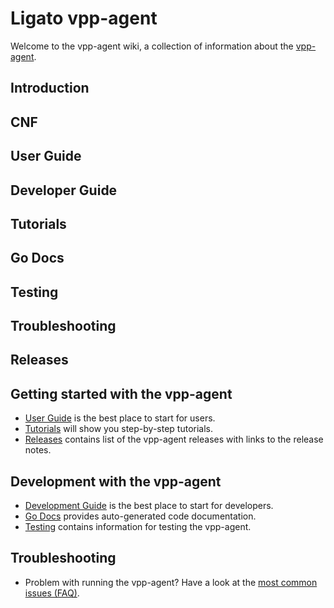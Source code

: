 Ligato vpp-agent
================

Welcome to the vpp-agent wiki, a collection of information about the [vpp-agent](https://ligato.io/vpp-agent).

Introduction
------------

CNF
---

User Guide
----------

Developer Guide
---------------

Tutorials
---------

Go Docs
-------

Testing
-------

Troubleshooting
---------------

Releases
--------


## Getting started with the vpp-agent
- [User Guide](user-guide/User-Guide) is the best place to start for users.
- [Tutorials](tutorials/Ligato-tutorials) will show you step-by-step tutorials.
- [Releases](https://github.com/ligato/vpp-agent/releases) contains list of the vpp-agent releases with links to the release notes.

## Development with the vpp-agent
- [Development Guide](development-guide/Development-Guide) is the best place to start for developers.
- [Go Docs](https://godoc.org/github.com/ligato/vpp-agent) provides auto-generated code documentation.
- [Testing](testing/Testing) contains information for testing the vpp-agent.

## Troubleshooting
- Problem with running the vpp-agent? Have a look at the [most common issues (FAQ)](FAQ).

